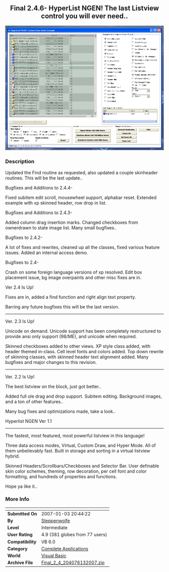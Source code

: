 ﻿<div align="center">

## Final 2\.4\.6\- HyperList NGEN\! The last Listview control you will ever need\.\.

<img src="PIC2006102335521468.gif">
</div>

### Description

Updated the Find routine as requested, also updated a couple skinheader routines. This will be the last update..

Bugfixes and Additions to 2.4.4-

Fixed subitem edit scroll, mousewheel support, alphabar reset. Extended example with xp skinned header, row drop in list.

Bugfixes and Additions to 2.4.3-

Added column drag insertion marks. Changed checkboxes from ownerdrawn to state image list. Many small bugfixes..

Bugfixes to 2.4.2-

A lot of fixes and rewrites, cleaned up all the classes, fixed various feature issues. Added an internal access demo.

Bugfixes to 2.4-

Crash on some foreign language versions of xp resolved. Edit box placement issue, bg image overpaints and other misc fixes are in.

Ver 2.4 Is Up!

Fixes are in, added a find function and right align text property.

Barring any future bugfixes this will be the last version.

----

Ver. 2.3 Is Up!

Unicode on demand. Unicode support has been completely restructured to provide ansi only support (98/ME), and unicode when required.

Skinned checkboxes added to other views. XP style class added, with header themed in-class. Cell level fonts and colors added. Top down rewrite of skinning classes, with skinned header text alignment added. Many bugfixes and major changes to this revision.

----

Ver. 2.2 Is Up!

The best listview on the block, just got better..

Added full ole drag and drop support. Subitem editing. Background images, and a ton of other features..

Many bug fixes and optimizations made, take a look..

Hyperlist NGEN Ver 1.1

----

The fastest, most featured, most powerful listview in this language!

Three data access modes, Virtual, Custom Draw, and Hyper Mode. All of them unbelievably fast. Built in storage and sorting in a virtual listview hybrid.

Skinned Headers/Scrollbars/Checkboxes and Selector Bar. User definable skin color schemes, theming, row decoration, per cell font and color formatting, and hundreds of properties and functions.

Hope ya like it..
 
### More Info
 


<span>             |<span>
---                |---
**Submitted On**   |2007-01-03 20:44:22
**By**             |[Steppenwolfe](https://github.com/Planet-Source-Code/PSCIndex/blob/master/ByAuthor/steppenwolfe.md)
**Level**          |Intermediate
**User Rating**    |4.9 (381 globes from 77 users)
**Compatibility**  |VB 6\.0
**Category**       |[Complete Applications](https://github.com/Planet-Source-Code/PSCIndex/blob/master/ByCategory/complete-applications__1-27.md)
**World**          |[Visual Basic](https://github.com/Planet-Source-Code/PSCIndex/blob/master/ByWorld/visual-basic.md)
**Archive File**   |[Final\_2\_4\_204076132007\.zip](https://github.com/Planet-Source-Code/steppenwolfe-final-2-4-6-hyperlist-ngen-the-last-listview-control-you-will-ever-need__1-66732/archive/master.zip)








